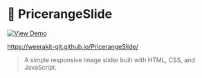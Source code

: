 # 🤑 PricerangeSlide

[![View Demo](https://img.shields.io/badge/View-Demo-blue?style=for-the-badge)](https://weerakit-git.github.io/PricerangeSlide/)

https://weerakit-git.github.io/PricerangeSlide/

> A simple responsive image slider built with HTML, CSS, and JavaScript.
